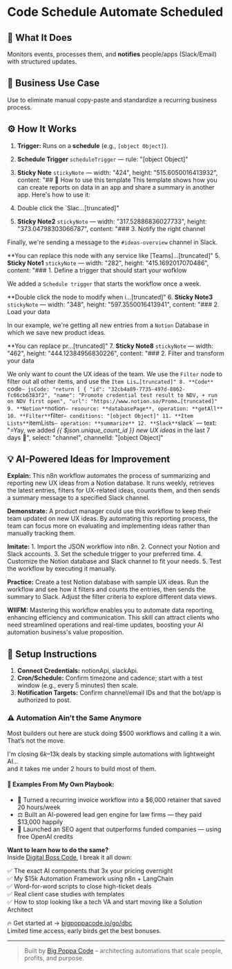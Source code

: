 # Code Schedule Automate Scheduled
  ## 🚀 What It Does
  Monitors events, processes them, and **notifies** people/apps (Slack/Email) with structured updates.
  
  ## 💼 Business Use Case
  Use to eliminate manual copy-paste and standardize a recurring business process.
  
  ## ⚙️ How It Works
  1. **Trigger:** Runs on a **schedule** (e.g., `[object Object]`).
  2. **Schedule Trigger** `scheduleTrigger` — rule: "[object Object]"
3. **Sticky Note** `stickyNote` — width: "424", height: "515.6050016413932", content: "## 👋 How to use this template
This template shows how you can create reports on data in an app and share a summary in another app. Here's how to use it:

1. Double click the `Slac…[truncated]"
4. **Sticky Note2** `stickyNote` — width: "317.52886836027733", height: "373.04798303066787", content: "### 3. Notify the right channel














Finally, we're sending a message to the `#ideas-overview` channel in Slack.

**You can replace this node with any service like [Teams]…[truncated]"
5. **Sticky Note1** `stickyNote` — width: "282", height: "415.1692017070486", content: "### 1. Define a trigger that should start your wofklow















We added a `Schedule trigger` that starts the workflow once a week. 

**Double click the node to modify when i…[truncated]"
6. **Sticky Note3** `stickyNote` — width: "348", height: "597.3550016413941", content: "### 2. Load your data






























In our example, we're getting all new entries from a `Notion` Database in which we save new product ideas.

**You can replace pr…[truncated]"
7. **Sticky Note8** `stickyNote` — width: "462", height: "444.12384956830226", content: "### 2. Filter and transform your data

















We only want to count the UX ideas of the team. We use the `Filter` node to filter out all other items, and use the `Item Lis…[truncated]"
8. **Code** `code` — jsCode: "return [
  {
    "id": "32cb4a89-7735-497d-8862-fc66cb6383f2",
    "name": "Promote credential test result to NDV, + run on NDV first open",
    "url": "https://www.notion.so/Promo…[truncated]"
9. **Notion** `notion` — resource: **databasePage**, operation: **getAll**
10. **Filter** `filter` — conditions: "[object Object]"
11. **Item Lists** `itemLists` — operation: **summarize**
12. **Slack** `slack` — text: "=Yay, we added *{{ $json.unique_count_id }} new UX ideas* in the last 7 days :tada:", select: "channel", channelId: "[object Object]"
  
  ## 💡 AI-Powered Ideas for Improvement
  **Explain:** This n8n workflow automates the process of summarizing and reporting new UX ideas from a Notion database. It runs weekly, retrieves the latest entries, filters for UX-related ideas, counts them, and then sends a summary message to a specified Slack channel.

**Demonstrate:** A product manager could use this workflow to keep their team updated on new UX ideas. By automating this reporting process, the team can focus more on evaluating and implementing ideas rather than manually tracking them.

**Imitate:** 1. Import the JSON workflow into n8n. 2. Connect your Notion and Slack accounts. 3. Set the schedule trigger to your preferred time. 4. Customize the Notion database and Slack channel to fit your needs. 5. Test the workflow by executing it manually.

**Practice:** Create a test Notion database with sample UX ideas. Run the workflow and see how it filters and counts the entries, then sends the summary to Slack. Adjust the filter criteria to explore different data views.

**WIIFM:** Mastering this workflow enables you to automate data reporting, enhancing efficiency and communication. This skill can attract clients who need streamlined operations and real-time updates, boosting your AI automation business's value proposition.
  
  ## 🔧 Setup Instructions
  1. **Connect Credentials:** notionApi, slackApi.
2. **Cron/Schedule:** Confirm timezone and cadence; start with a test window (e.g., every 5 minutes) then scale.
3. **Notification Targets:** Confirm channel/email IDs and that the bot/app is authorized to post.
  
### ⚠️ Automation Ain’t the Same Anymore

Most builders out here are stuck doing $500 workflows and calling it a win.  
That’s not the move.  

I'm closing $6k–$13k deals by stacking simple automations with lightweight AI...  
and it takes me under 2 hours to build most of them.

#### 🧠 Examples From My Own Playbook:
- 🔁 Turned a recurring invoice workflow into a $6,000 retainer that saved 20 hours/week  
- ⚖️ Built an AI-powered lead gen engine for law firms — they paid $13,000 happily  
- 🚀 Launched an SEO agent that outperforms funded companies — using free OpenAI credits  

**Want to learn how to do the same?**  
Inside [Digital Boss Code](https://bigpoppacode.io/go/dbc), I break it all down:

✅ The exact AI components that 3x your pricing overnight  
✅ My $15k Automation Framework using n8n + LangChain  
✅ Word-for-word scripts to close high-ticket deals  
✅ Real client case studies with templates  
✅ How to stop looking like a tech VA and start moving like a Solution Architect  

🔥 Get started at → [bigpoppacode.io/go/dbc](https://bigpoppacode.io/go/dbc)  
Limited time access, early birds get the best bonuses.

---
> Built by [Big Poppa Code](https://bigpoppacode.io) – architecting automations that scale people, profits, and purpose.
  